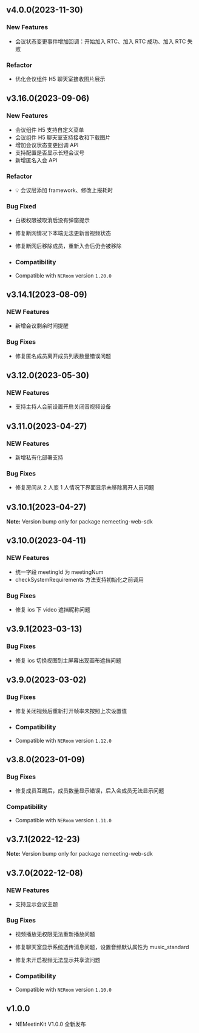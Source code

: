 ## v4.0.0(2023-11-30)

### New Features

- 会议状态变更事件增加回调：开始加入 RTC、加入 RTC 成功、加入 RTC 失败

### Refactor

- 优化会议组件 H5 聊天室接收图片展示

## v3.16.0(2023-09-06)

### New Features

- 会议组件 H5 支持自定义菜单
- 会议组件 H5 聊天室支持接收和下载图片
- 增加会议状态变更回调 API
- 支持配置是否显示长短会议号
- 新增匿名入会 API

### Refactor

- 💡 会议层添加 framework、修改上报耗时

### Bug Fixed

- 白板权限被取消后没有弹窗提示
- 修复断网情况下本端无法更新音视频状态
- 修复断网后移除成员，重新入会后仍会被移除

- ### Compatibility

- Compatible with `NERoom` version `1.20.0`

## v3.14.1(2023-08-09)

### NEW Features

- 新增会议剩余时间提醒

### Bug Fixes

- 修复匿名成员离开成员列表数量错误问题

## v3.12.0(2023-05-30)

### NEW Features

- 支持主持人会前设置开启关闭音视频设备

## v3.11.0(2023-04-27)

### NEW Features

- 新增私有化部署支持

### Bug Fixes

- 修复房间从 2 人变 1 人情况下界面显示未移除离开人员问题

## v3.10.1(2023-04-27)

**Note:** Version bump only for package nemeeting-web-sdk

## v3.10.0(2023-04-11)

### NEW Features

- 统一字段 meetingId 为 meetingNum
- checkSystemRequirements 方法支持初始化之前调用

### Bug Fixes

- 修复 ios 下 video 遮挡昵称问题

## v3.9.1(2023-03-13)

### Bug Fixes

- 修复 ios 切换视图到主屏幕出现画布遮挡问题

## v3.9.0(2023-03-02)

### Bug Fixes

- 修复关闭视频后重新打开帧率未按照上次设置值
- ### Compatibility

- Compatible with `NERoom` version `1.12.0`

## v3.8.0(2023-01-09)

### Bug Fixes

- 修复成员互踢后，成员数量显示错误，后入会成员无法显示问题

### Compatibility

- Compatible with `NERoom` version `1.11.0`

## v3.7.1(2022-12-23)

**Note:** Version bump only for package nemeeting-web-sdk

## v3.7.0(2022-12-08)

### NEW Features

- 支持显示会议主题

### Bug Fixes

- 视频播放无权限无法重新播放问题
- 修复聊天室显示系统透传消息问题，设置音频默认属性为 music_standard
- 修复未开启视频无法显示共享流问题
- ### Compatibility

- Compatible with `NERoom` version `1.10.0`

## v1.0.0

- NEMeetinKit V1.0.0 全新发布
